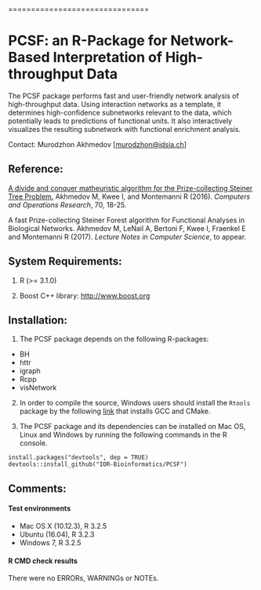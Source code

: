 ===============================

PCSF: an R-Package for Network-Based Interpretation of High-throughput Data
===============================

The PCSF package performs fast and user-friendly network analysis of high-throughput data. Using interaction networks as a template, it determines high-confidence subnetworks relevant to the data, which potentially leads to predictions of functional units. It also interactively visualizes the resulting subnetwork with functional enrichment analysis.

Contact: Murodzhon Akhmedov [murodzhon@idsia.ch]



Reference:
--------------------
[A divide and conquer matheuristic algorithm for the Prize-collecting Steiner Tree Problem.](http://www.sciencedirect.com/science/article/pii/S0305054815003019)
Akhmedov M, Kwee I, and Montemanni R (2016). *Computers and Operations Research*, 70, 18-25.

A fast Prize-collecting Steiner Forest algorithm for Functional Analyses in Biological Networks.
Akhmedov M, LeNail A, Bertoni F, Kwee I, Fraenkel E and Montemanni R (2017). *Lecture Notes in Computer Science*, to appear.


System Requirements:
--------------------
1. R (>= 3.1.0)

2. Boost C++ library: http://www.boost.org



Installation:
--------------------

1. The PCSF package depends on the following R-packages: 

  - BH
  - httr
  - igraph
  - Rcpp
  - visNetwork


2. In order to compile the source, Windows users should install the `Rtools` package by the following [link](https://cran.r-project.org/bin/windows/Rtools/) that installs GCC and CMake.


3. The PCSF package and its dependencies can be installed on Mac OS, Linux and Windows by running the following commands in the R console.

```
install.packages("devtools", dep = TRUE)
devtools::install_github("IOR-Bioinformatics/PCSF")
```


Comments:
--------------------

#### Test environments

* Mac OS X (10.12.3), R 3.2.5
* Ubuntu (16.04), R 3.2.3
* Windows 7, R 3.2.5

#### R CMD check results

There were no ERRORs, WARNINGs or NOTEs. 
